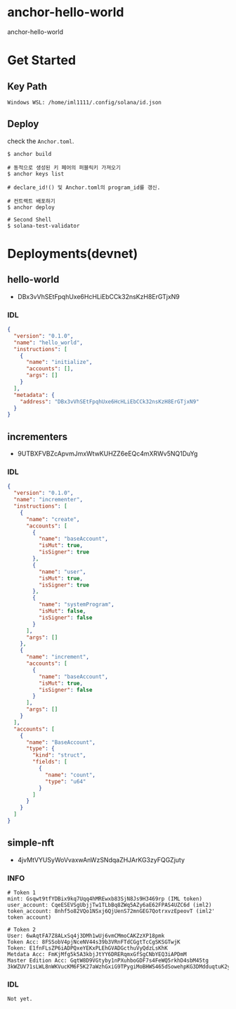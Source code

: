 # anchor-hello-world
anchor-hello-world



# Get Started

## Key Path
```
Windows WSL: /home/iml1111/.config/solana/id.json
```


## Deploy

check the `Anchor.toml`.
```
$ anchor build

# 동적으로 생성된 키 페어의 퍼블릭키 가져오기
$ anchor keys list

# declare_id!() 및 Anchor.toml의 program_id를 갱신.

# 컨트랙트 배포하기
$ anchor deploy

# Second Shell
$ solana-test-validator
```



# Deployments(devnet)



## hello-world

- DBx3vVhSEtFpqhUxe6HcHLiEbCCk32nsKzH8ErGTjxN9

### IDL
```json
{
  "version": "0.1.0",
  "name": "hello_world",
  "instructions": [
    {
      "name": "initialize",
      "accounts": [],
      "args": []
    }
  ],
  "metadata": {
    "address": "DBx3vVhSEtFpqhUxe6HcHLiEbCCk32nsKzH8ErGTjxN9"
  }
}
```

## incrementers
- 9UTBXFVBZcApvmJmxWtwKUHZZ6eEQc4mXRWv5NQ1DuYg

### IDL
```json
{
  "version": "0.1.0",
  "name": "incrementer",
  "instructions": [
    {
      "name": "create",
      "accounts": [
        {
          "name": "baseAccount",
          "isMut": true,
          "isSigner": true
        },
        {
          "name": "user",
          "isMut": true,
          "isSigner": true
        },
        {
          "name": "systemProgram",
          "isMut": false,
          "isSigner": false
        }
      ],
      "args": []
    },
    {
      "name": "increment",
      "accounts": [
        {
          "name": "baseAccount",
          "isMut": true,
          "isSigner": false
        }
      ],
      "args": []
    }
  ],
  "accounts": [
    {
      "name": "BaseAccount",
      "type": {
        "kind": "struct",
        "fields": [
          {
            "name": "count",
            "type": "u64"
          }
        ]
      }
    }
  ]
}

```

## simple-nft
- 4jvMtVYUSyWoVvaxwAnWzSNdqaZHJArKG3zyFQGZjuty

### INFO
```
# Token 1
mint: Gsqwt9tfYDBix9kq7Uqq4hMREwxb83SjN8Js9H3469rp (IML token)
user_account: CqeESEVSgUbjjTw1TLbBq8ZWq5AZy6aE62FPAS4UZC6d (iml2)
token_account: 8nhf5o82VQo1NSxj6QjUenS72mnGEG7QotrxvzEpeovT (iml2' token account)

# Token 2
User: 6wAqtFA7Z8ALxSq4j3DMh1wUj6vmCMmoCAKZzXP18pmk
Token Acc: 8FSSobV4pjNceNV44s39b3VRnFTdCGgtTcCgSKSGTwjK
Token: E1fnFLsZP6iADPQxeYEKxPLEhGVADGcthuVyQdzLsKhK
Metdata Acc: FmKjMfg5k5A3kbjJtYY6DRERqmxGfSgCNbYEQ3iAPDmM
Master Edition Acc: GqtW8D9VGtyby1nPXuhboGDF7s4FeWQ5rkhD4sbM45tg
3kWZUV71sLWL8nWKVucKM6F5K27aWzhGxiG9TPygiMoBHWS465dSowehpKG3DMdduqtuK2yRMPSUbXPR7LqW1ew7
```

### IDL
```
Not yet.
```